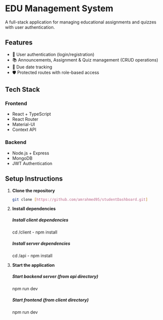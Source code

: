 # EDU Management System

A full-stack application for managing educational assignments and quizzes with user authentication.

## Features

- 🔐 User authentication (login/registration)
- 📚 Announcements, Assignment & Quiz management (CRUD operations)
- 📅 Due date tracking
- 🛡️ Protected routes with role-based access

## Tech Stack

### Frontend
- React + TypeScript
- React Router
- Material-UI
- Context API

### Backend
- Node.js + Express
- MongoDB
- JWT Authentication

## Setup Instructions

1. **Clone the repository**
   ```bash
   git clone [https://github.com/amrahmed95/studentDashboard.git]

2. **Install dependencies**
    ##### Install client dependencies
    cd /client -
    npm install

    ##### Install server dependencies
    cd /api -
    npm install

3. **Start the application**
    ##### Start backend server (from api directory)
    npm run dev

    ##### Start frontend (from client directory)
    npm run dev

